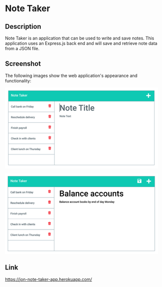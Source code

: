 # Note Taker

## Description

Note Taker is an application that can be used to write and save notes. This application uses an Express.js back end and will save and retrieve note data from a JSON file.

## Screenshot

The following images show the web application's appearance and functionality:

![Existing notes are listed in the left-hand column with empty fields on the right-hand side for the new note’s title and text.](./images/11-express-homework-demo-01.png)

![Note titled “Balance accounts” reads, “Balance account books by end of day Monday,” with other notes listed on the left.](./images/11-express-homework-demo-02.png)

## Link

https://jon-note-taker-app.herokuapp.com/
